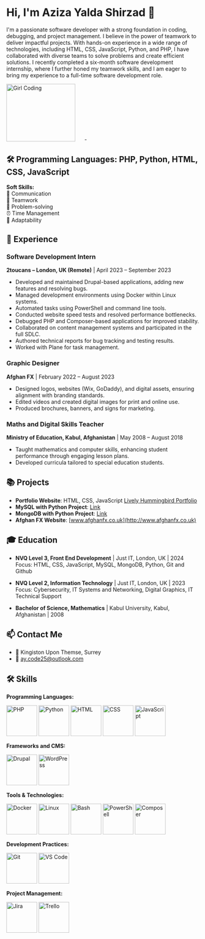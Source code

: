 # Hi, I'm Aziza Yalda Shirzad 👋
<div style="dispay: inlin-block;">
  <p>I'm a passionate software developer with a strong foundation in coding, debugging, and project management. I believe in the power of teamwork to deliver impactful projects. With hands-on experience in a wide range of technologies, including HTML, CSS, JavaScript, Python, and PHP, I have collaborated with diverse teams to solve problems and create efficient solutions. I recently completed a six-month software development internship, where I further honed my teamwork skills, and I am eager to bring my experience to a full-time software development role.</p>



  <img src="https://media.giphy.com/media/LMcB8XospGZO8UQq87/giphy.gif" alt="Girl Coding" width="180" height="150" style="margin-right: 20px;"/>
-


## 🛠  **Programming Languages:** PHP, Python, HTML, CSS, JavaScript
<p><strong>Soft Skills:</strong>  <br>💬 Communication <br>🤝 Teamwork <br>🧠 Problem-solving <br>⏰ Time Management <br>🌱 Adaptability</p>


## 💼 Experience

### Software Development Intern  
**2toucans – London, UK (Remote)** | April 2023 – September 2023  
- Developed and maintained Drupal-based applications, adding new features and resolving bugs.
- Managed development environments using Docker within Linux systems.
- Automated tasks using PowerShell and command line tools.
- Conducted website speed tests and resolved performance bottlenecks.
- Debugged PHP and Composer-based applications for improved stability.
- Collaborated on content management systems and participated in the full SDLC.
- Authored technical reports for bug tracking and testing results.
- Worked with Plane for task management.

### Graphic Designer  
**Afghan FX** | February 2022 – August 2023  
- Designed logos, websites (Wix, GoDaddy), and digital assets, ensuring alignment with branding standards.
- Edited videos and created digital images for print and online use.
- Produced brochures, banners, and signs for marketing.

### Maths and Digital Skills Teacher  
**Ministry of Education, Kabul, Afghanistan** | May 2008 – August 2018  
- Taught mathematics and computer skills, enhancing student performance through engaging lesson plans.
- Developed curricula tailored to special education students.

## 📚 Projects

- **Portfolio Website**: HTML, CSS, JavaScript [Lively Hummingbird Portfolio](#)
- **MySQL with Python Project**: [Link](#)
- **MongoDB with Python Project**: [Link](#)
- **Afghan FX Website**: [www.afghanfx.co.uk](http://www.afghanfx.co.uk)

## 🎓 Education

- **NVQ Level 3, Front End Development** | Just IT, London, UK | 2024  
  Focus: HTML, CSS, JavaScript, MySQL, MongoDB, Python, Git and Github

- **NVQ Level 2, Information Technology** | Just IT, London, UK | 2023  
  Focus: Cybersecurity, IT Systems and Networking, Digital Graphics, IT Technical Support

- **Bachelor of Science, Mathematics** | Kabul University, Kabul, Afghanistan | 2008

## 📫 Contact Me

- 📍 Kingiston Upon Themse, Surrey 
- 📧 [ay.code25@outlook.com](mailto:ay.code25@outlook.com)

## 🛠 Skills

**Programming Languages:**

<img src="https://cdn.jsdelivr.net/npm/devicon/icons/php/php-original.svg" alt="PHP" width="80" height="80"/> <img src="https://cdn.jsdelivr.net/npm/devicon/icons/python/python-original.svg" alt="Python" width="80" height="80"/> <img src="https://cdn.jsdelivr.net/npm/devicon/icons/html5/html5-original.svg" alt="HTML" width="80" height="80"/> <img src="https://cdn.jsdelivr.net/npm/devicon/icons/css3/css3-original.svg" alt="CSS" width="80" height="80"/> <img src="https://cdn.jsdelivr.net/npm/devicon/icons/javascript/javascript-original.svg" alt="JavaScript" width="80" height="80"/>

**Frameworks and CMS:**

<img src="https://cdn.jsdelivr.net/npm/devicon/icons/drupal/drupal-original.svg" alt="Drupal" width="80" height="80"/> <img src="https://cdn.jsdelivr.net/npm/devicon/icons/wordpress/wordpress-original.svg" alt="WordPress" width="80" height="80"/>

**Tools & Technologies:**

<img src="https://cdn.jsdelivr.net/npm/devicon/icons/docker/docker-original.svg" alt="Docker" width="80" height="80"/> <img src="https://cdn.jsdelivr.net/npm/devicon/icons/linux/linux-original.svg" alt="Linux" width="80" height="80"/> <img src="https://cdn.jsdelivr.net/npm/devicon/icons/bash/bash-original.svg" alt="Bash" width="80" height="80"/> <img src="https://cdn.jsdelivr.net/npm/devicon/icons/powershell/powershell-original.svg" alt="PowerShell" width="80" height="80"/> <img src="https://cdn.jsdelivr.net/npm/devicon/icons/composer/composer-original.svg" alt="Composer" width="80" height="80"/>

**Development Practices:**

<img src="https://cdn.jsdelivr.net/npm/devicon/icons/git/git-original.svg" alt="Git" width="80" height="80"/> 
<img src="https://cdn.jsdelivr.net/npm/devicon/icons/vscode/vscode-original.svg" alt="VS Code" width="80" height="80"/>

**Project Management:**

<img src="https://cdn.jsdelivr.net/npm/devicon/icons/jira/jira-original.svg" alt="Jira" width="80" height="80"/> <img src="https://cdn.jsdelivr.net/npm/devicon/icons/trello/trello-original.svg" alt="Trello" width="80" height="80"/>

